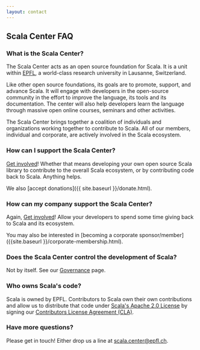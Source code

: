 ```yaml
---
layout: contact
---
```


## Scala Center FAQ


### What is the Scala Center?

The Scala Center acts as an open source foundation for Scala. It is a unit
within [EPFL](http://epfl.ch), a world-class research university in Lausanne,
Switzerland.

Like other open source foundations, its goals are to promote, support, and advance
Scala. It will engage with developers in the open-source community in the effort
to improve the language, its tools and its documentation. The center will also help
developers learn the language through massive open online courses, seminars and
other activities.

The Scala Center brings together a coalition of individuals and organizations
working together to contribute to Scala.  All of our members, individual and
corporate, are actively involved in the Scala ecosystem.


### How can I support the Scala Center?

[Get involved](http://scala-lang.org/contribute/)! Whether that means developing
your own open source Scala library to contribute to the overall Scala ecosystem,
or by contributing code back to Scala. Anything helps.

We also [accept donations]({{ site.baseurl }}/donate.html).

### How can my company support the Scala Center?

Again, [Get involved](http://scala-lang.org/contribute/)! Allow your developers to
spend some time giving back to Scala and its ecosystem.

You may also be interested in
[becoming a corporate sponsor/member]({{site.baseurl }}/corporate-membership.html).

### Does the Scala Center control the development of Scala?

Not by itself. See our [Governance](https://www.scala-lang.org/governance/) page.

### Who owns Scala's code?

Scala is owned by EPFL. Contributors to Scala own their own contributions and
allow us to distribute that code under [Scala's Apache 2.0 License](http://scala-lang.org/license.html) by
signing our [Contributors License Agreement (CLA)](https://contribute.akka.io/cla/scala).

### Have more questions?

Please get in touch! Either drop us a line at
<a href="mailto:scala.center@epfl.ch">scala.center@epfl.ch</a>.
